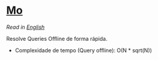 # [Mo](mo.cpp)

*Read in [English](README.en.md)*

Resolve Queries Offline de forma rápida.
* Complexidade de tempo (Query offline): O(N * sqrt(N))
